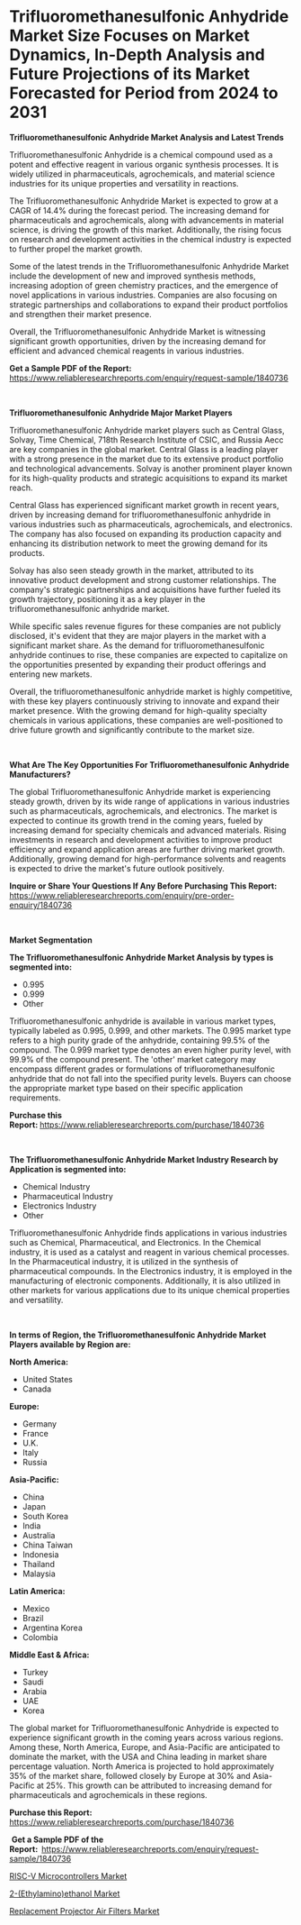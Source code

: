 <p><h1>Trifluoromethanesulfonic Anhydride Market Size Focuses on Market Dynamics, In-Depth Analysis and Future Projections of its Market Forecasted for Period from 2024 to 2031</h1></p><p><strong>Trifluoromethanesulfonic Anhydride Market Analysis and Latest Trends</strong></p>
<p><p>Trifluoromethanesulfonic Anhydride is a chemical compound used as a potent and effective reagent in various organic synthesis processes. It is widely utilized in pharmaceuticals, agrochemicals, and material science industries for its unique properties and versatility in reactions.</p><p>The Trifluoromethanesulfonic Anhydride Market is expected to grow at a CAGR of 14.4% during the forecast period. The increasing demand for pharmaceuticals and agrochemicals, along with advancements in material science, is driving the growth of this market. Additionally, the rising focus on research and development activities in the chemical industry is expected to further propel the market growth.</p><p>Some of the latest trends in the Trifluoromethanesulfonic Anhydride Market include the development of new and improved synthesis methods, increasing adoption of green chemistry practices, and the emergence of novel applications in various industries. Companies are also focusing on strategic partnerships and collaborations to expand their product portfolios and strengthen their market presence.</p><p>Overall, the Trifluoromethanesulfonic Anhydride Market is witnessing significant growth opportunities, driven by the increasing demand for efficient and advanced chemical reagents in various industries.</p></p>
<p><strong>Get a Sample PDF of the Report:&nbsp;</strong> <a href="https://www.reliableresearchreports.com/enquiry/request-sample/1840736">https://www.reliableresearchreports.com/enquiry/request-sample/1840736</a></p>
<p>&nbsp;</p>
<p><strong>Trifluoromethanesulfonic Anhydride Major Market Players</strong></p>
<p><p>Trifluoromethanesulfonic Anhydride market players such as Central Glass, Solvay, Time Chemical, 718th Research Institute of CSIC, and Russia Aecc are key companies in the global market. Central Glass is a leading player with a strong presence in the market due to its extensive product portfolio and technological advancements. Solvay is another prominent player known for its high-quality products and strategic acquisitions to expand its market reach.</p><p>Central Glass has experienced significant market growth in recent years, driven by increasing demand for trifluoromethanesulfonic anhydride in various industries such as pharmaceuticals, agrochemicals, and electronics. The company has also focused on expanding its production capacity and enhancing its distribution network to meet the growing demand for its products.</p><p>Solvay has also seen steady growth in the market, attributed to its innovative product development and strong customer relationships. The company's strategic partnerships and acquisitions have further fueled its growth trajectory, positioning it as a key player in the trifluoromethanesulfonic anhydride market.</p><p>While specific sales revenue figures for these companies are not publicly disclosed, it's evident that they are major players in the market with a significant market share. As the demand for trifluoromethanesulfonic anhydride continues to rise, these companies are expected to capitalize on the opportunities presented by expanding their product offerings and entering new markets.</p><p>Overall, the trifluoromethanesulfonic anhydride market is highly competitive, with these key players continuously striving to innovate and expand their market presence. With the growing demand for high-quality specialty chemicals in various applications, these companies are well-positioned to drive future growth and significantly contribute to the market size.</p></p>
<p>&nbsp;</p>
<p><strong>What Are The Key Opportunities For Trifluoromethanesulfonic Anhydride Manufacturers?</strong></p>
<p><p>The global Trifluoromethanesulfonic Anhydride market is experiencing steady growth, driven by its wide range of applications in various industries such as pharmaceuticals, agrochemicals, and electronics. The market is expected to continue its growth trend in the coming years, fueled by increasing demand for specialty chemicals and advanced materials. Rising investments in research and development activities to improve product efficiency and expand application areas are further driving market growth. Additionally, growing demand for high-performance solvents and reagents is expected to drive the market's future outlook positively.</p></p>
<p><strong>Inquire or Share Your Questions If Any Before Purchasing This Report:</strong> <a href="https://www.reliableresearchreports.com/enquiry/pre-order-enquiry/1840736">https://www.reliableresearchreports.com/enquiry/pre-order-enquiry/1840736</a></p>
<p>&nbsp;</p>
<p><strong>Market Segmentation</strong></p>
<p><strong>The Trifluoromethanesulfonic Anhydride Market Analysis by types is segmented into:</strong></p>
<p><ul><li>0.995</li><li>0.999</li><li>Other</li></ul></p>
<p><p>Trifluoromethanesulfonic anhydride is available in various market types, typically labeled as 0.995, 0.999, and other markets. The 0.995 market type refers to a high purity grade of the anhydride, containing 99.5% of the compound. The 0.999 market type denotes an even higher purity level, with 99.9% of the compound present. The 'other' market category may encompass different grades or formulations of trifluoromethanesulfonic anhydride that do not fall into the specified purity levels. Buyers can choose the appropriate market type based on their specific application requirements.</p></p>
<p><strong>Purchase this Report:&nbsp;</strong><a href="https://www.reliableresearchreports.com/purchase/1840736">https://www.reliableresearchreports.com/purchase/1840736</a></p>
<p>&nbsp;</p>
<p><strong>The Trifluoromethanesulfonic Anhydride Market Industry Research by Application is segmented into:</strong></p>
<p><ul><li>Chemical Industry</li><li>Pharmaceutical Industry</li><li>Electronics Industry</li><li>Other</li></ul></p>
<p><p>Trifluoromethanesulfonic Anhydride finds applications in various industries such as Chemical, Pharmaceutical, and Electronics. In the Chemical industry, it is used as a catalyst and reagent in various chemical processes. In the Pharmaceutical industry, it is utilized in the synthesis of pharmaceutical compounds. In the Electronics industry, it is employed in the manufacturing of electronic components. Additionally, it is also utilized in other markets for various applications due to its unique chemical properties and versatility.</p></p>
<p>&nbsp;</p>
<p><strong>In terms of Region, the Trifluoromethanesulfonic Anhydride Market Players available by Region are:</strong></p>
<p>
    <p> <strong> North America: </strong>
        <ul>
            <li>United States</li>
            <li>Canada</li>
        </ul>
        </p> 
    <p> <strong> Europe: </strong>
        <ul>
            <li>Germany</li>
            <li>France</li>
            <li>U.K.</li>
            <li>Italy</li>
            <li>Russia</li>
        </ul>
        </p> 
    <p> <strong> Asia-Pacific: </strong>
        <ul>
            <li>China</li>
            <li>Japan</li>
            <li>South Korea</li>
            <li>India</li>
            <li>Australia</li>
            <li>China Taiwan</li>
            <li>Indonesia</li>
            <li>Thailand</li>
            <li>Malaysia</li>
        </ul>
        </p> 
    <p> <strong> Latin America: </strong>
        <ul>
            <li>Mexico</li>
            <li>Brazil</li>
            <li>Argentina Korea</li>
            <li>Colombia</li>
        </ul>
        </p> 
    <p> <strong> Middle East & Africa: </strong>
        <ul>
            <li>Turkey</li>
            <li>Saudi</li>
            <li>Arabia</li>
            <li>UAE</li>
            <li>Korea</li>
        </ul>
    </p>
    </p>
<p><p>The global market for Trifluoromethanesulfonic Anhydride is expected to experience significant growth in the coming years across various regions. Among these, North America, Europe, and Asia-Pacific are anticipated to dominate the market, with the USA and China leading in market share percentage valuation. North America is projected to hold approximately 35% of the market share, followed closely by Europe at 30% and Asia-Pacific at 25%. This growth can be attributed to increasing demand for pharmaceuticals and agrochemicals in these regions.</p></p>
<p><strong>Purchase this Report: </strong><a href="https://www.reliableresearchreports.com/purchase/1840736">https://www.reliableresearchreports.com/purchase/1840736</a></p>
<p>&nbsp;<strong>Get a Sample PDF of the Report:&nbsp;&nbsp;</strong><a href="https://www.reliableresearchreports.com/enquiry/request-sample/1840736">https://www.reliableresearchreports.com/enquiry/request-sample/1840736</a></p>
<p><strong></strong></p>
<p><p><a href="https://view.publitas.com/reportprime-1/risc-v-microcontrollers-market-size-and-growth-market-segmentation-regional-and-country-breakdowns-and-market-trends-for-period-from-2024-2031/">RISC-V Microcontrollers Market</a></p><p><a href="https://view.publitas.com/reportprime-1/2-ethylamino-ethanol-market-size-market-trends-and-growth-outlook-forecasted-for-period-from-2024-to-2031/">2-(Ethylamino)ethanol Market</a></p><p><a href="https://view.publitas.com/reportprime-1/replacement-projector-air-filters-market-research-report-the-key-to-successful-business-strategy-forecasted-for-period-from-2024-2031/">Replacement Projector Air Filters Market</a></p></p>